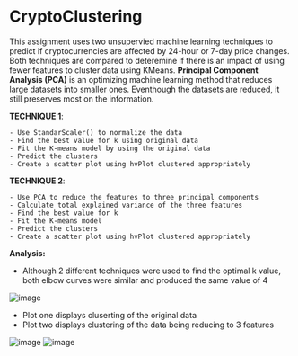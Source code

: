 # CryptoClustering


This assignment uses two unsupervied machine learning techniques to predict if cryptocurrencies are affected by 24-hour or 7-day price changes. Both techniques are compared to deteremine if there is an impact of using fewer features to cluster data using KMeans. **Principal Component Analysis (PCA)** is an optimizing machine learning method that reduces large datasets into smaller ones. Eventhough the datasets are reduced, it still preserves most on the information. 

**TECHNIQUE 1**:

    - Use StandarScaler() to normalize the data
    - Find the best value for k using original data
    - Fit the K-means model by using the original data
    - Predict the clusters
    - Create a scatter plot using hvPlot clustered appropriately 
  
  **TECHNIQUE 2**:
  
    - Use PCA to reduce the features to three principal components
    - Calculate total explained variance of the three features
    - Find the best value for k 
    - Fit the K-means model
    - Predict the clusters
    - Create a scatter plot using hvPlot clustered appropriately 
    

**Analysis:**

- Although 2 different techniques were used to find the optimal k value, both elbow curves were similar and produced the same value of 4

![image](https://user-images.githubusercontent.com/115582691/235747943-00b9a8c5-d2cc-463c-97ae-3bc207916bbe.png)


- Plot one displays cluserting of the original data
- Plot two displays clustering of the data being reducing to 3 features

![image](https://user-images.githubusercontent.com/115582691/235753603-b3a1438e-6262-4ba8-aa03-55d7fa0dd4cb.png)
![image](https://user-images.githubusercontent.com/115582691/235753676-4ca1f120-ea8e-4018-aded-436fd5dc3ac4.png)
